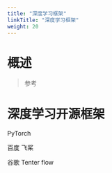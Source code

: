 ```yaml
---
title: "深度学习框架"
linkTitle: "深度学习框架"
weight: 20
---
```


# 概述
>
> 参考

# 深度学习开源框架

PyTorch

百度 飞桨

谷歌 Tenter flow
